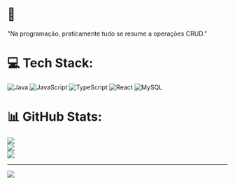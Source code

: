 # 💫
"Na programação, praticamente tudo se resume a operações CRUD."


# 💻 Tech Stack:
![Java](https://img.shields.io/badge/java-%23ED8B00.svg?style=for-the-badge&logo=java&logoColor=white) ![JavaScript](https://img.shields.io/badge/javascript-%23323330.svg?style=for-the-badge&logo=javascript&logoColor=%23F7DF1E) ![TypeScript](https://img.shields.io/badge/typescript-%23007ACC.svg?style=for-the-badge&logo=typescript&logoColor=white) ![React](https://img.shields.io/badge/react-%2320232a.svg?style=for-the-badge&logo=react&logoColor=%2361DAFB) ![MySQL](https://img.shields.io/badge/mysql-%2300f.svg?style=for-the-badge&logo=mysql&logoColor=white)
# 📊 GitHub Stats:
![](https://github-readme-stats.vercel.app/api?username=pietrorpedro&theme=dark&hide_border=false&include_all_commits=true&count_private=false)<br/>
![](https://github-readme-streak-stats.herokuapp.com/?user=pietrorpedro&theme=dark&hide_border=false)<br/>
![](https://github-readme-stats.vercel.app/api/top-langs/?username=pietrorpedro&theme=dark&hide_border=false&include_all_commits=true&count_private=false&layout=compact)

---
[![](https://visitcount.itsvg.in/api?id=pietrorpedro&icon=0&color=12)](https://visitcount.itsvg.in)
